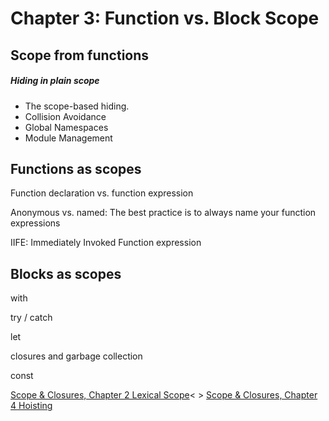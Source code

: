 # Chapter 3: Function vs. Block Scope

## Scope from functions

##### Hiding in plain scope

* The scope-based hiding.
* Collision Avoidance
* Global Namespaces
* Module Management

## Functions as scopes

Function declaration vs. function expression

Anonymous vs. named: The best practice is to always name your function expressions

IIFE: Immediately Invoked Function expression

## Blocks as scopes

with

try / catch

let

closures and garbage collection

const

[Scope & Closures, Chapter 2 Lexical Scope](chapter2.md)< >
[Scope & Closures, Chapter 4 Hoisting](chapter4.md)
